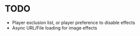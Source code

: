 # TODO

* Player exclusion list, or player preference to disable effects
* Async URL/File loading for image effects
